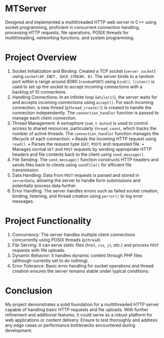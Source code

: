 # MTServer
Designed and implemented a multithreaded HTTP web server in C++ using socket programming, proficient in concurrent connection handling, processing HTTP requests, file operations, POSIX threads for multithreading, networking functions, and system programming.

# Project Overview
1. Socket Initialization and Binding: Created a TCP socket (`server_socket`) using
`socket(AF_INET, SOCK_STREAM, 0)`. The server binds to a random port within a range around
8080 (`randomPORT`) using `bind()`. `listen()` is used to set up the socket to accept incoming
connections with a backlog of 10 connections.
2. Handling Connections: In an infinite loop (`while(1)`), the server waits for and accepts incoming
connections using `accept()`. For each incoming connection, a new thread (`pthread_create()`) is
created to handle the connection independently. The `connection_handler` function is passed to
manage each client connection.
3. Thread Management: A semaphore (`sem_t mutex`) is used to control access to shared resources,
particularly `thread_count`, which tracks the number of active threads. The `connection_handler`
function manages the lifecycle of each connection:
• Reads the incoming HTTP request using `read()`.
• Parses the request type (`GET`, `POST`) and requested file.
• Manages normal `GET` and `POST` requests by sending appropriate HTTP headers and file
contents back to the client using `send_message()`.
4. File Sending: The `send_message()` function constructs HTTP headers and sends files back to
clients using `sendfile()` for efficient file transmission.
5. Data Handling: Data from `POST` requests is parsed and stored in `serverData`, allowing the
server to handle form submissions and potentially process data further.
6. Error Handling: The server handles errors such as failed socket creation, binding, listening, and
thread creation using `perror()` to log error messages.
# Project Functionality
1. Concurrency: The server handles multiple client connections concurrently using POSIX threads
(`pthread`).
2. File Serving: It can serve static files (`html`, `css`, `js`, etc.) and process `POST` requests with
file uploads.
3. Dynamic Behavior: It handles dynamic content through PHP files (although currently set to do
nothing).
4. Error Tolerance: Basic error handling for socket operations and thread creation ensures the
server remains stable under typical conditions.
# Conclusion
My project demonstrates a solid foundation for a multithreaded HTTP server capable of handling
basic HTTP requests and file uploads. With further refinement and additional features, it could
serve as a robust platform for web applications or content delivery. Ensure to test thoroughly and
address any edge cases or performance bottlenecks encountered during development.


